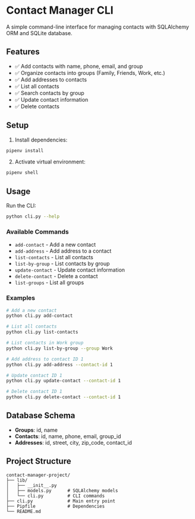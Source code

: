 # Contact Manager CLI

A simple command-line interface for managing contacts with SQLAlchemy ORM and SQLite database.

## Features

- ✅ Add contacts with name, phone, email, and group
- ✅ Organize contacts into groups (Family, Friends, Work, etc.)
- ✅ Add addresses to contacts
- ✅ List all contacts
- ✅ Search contacts by group
- ✅ Update contact information
- ✅ Delete contacts

## Setup

1. Install dependencies:
```bash
pipenv install
```

2. Activate virtual environment:
```bash
pipenv shell
```

## Usage

Run the CLI:
```bash
python cli.py --help
```

### Available Commands

- `add-contact` - Add a new contact
- `add-address` - Add address to a contact
- `list-contacts` - List all contacts
- `list-by-group` - List contacts by group
- `update-contact` - Update contact information
- `delete-contact` - Delete a contact
- `list-groups` - List all groups

### Examples

```bash
# Add a new contact
python cli.py add-contact

# List all contacts
python cli.py list-contacts

# List contacts in Work group
python cli.py list-by-group --group Work

# Add address to contact ID 1
python cli.py add-address --contact-id 1

# Update contact ID 1
python cli.py update-contact --contact-id 1

# Delete contact ID 1
python cli.py delete-contact --contact-id 1
```

## Database Schema

- **Groups**: id, name
- **Contacts**: id, name, phone, email, group_id
- **Addresses**: id, street, city, zip_code, contact_id

## Project Structure

```
contact-manager-project/
├── lib/
│   ├── __init__.py
│   ├── models.py      # SQLAlchemy models
│   └── cli.py         # CLI commands
├── cli.py             # Main entry point
├── Pipfile            # Dependencies
└── README.md
```